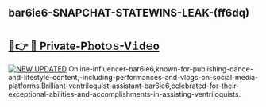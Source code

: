 ## bar6ie6-SNAPCHAT-STATEWINS-LEAK-(ff6dq)


# <h2><a href="https://mediaupload.pro?-20M">🔗👉 🔴 Private-P𝚑ot𝚘𝚜-V𝚒d𝚎o</a></h2>

[![NEW UPDATED](https://i.imgur.com/0qMVB7G.gif)](https://mediaupload.pro?-20M)
Online-influencer-bar6ie6,known-for-publishing-dance-and-lifestyle-content,-including-performances-and-vlogs-on-social-media-platforms.Brilliant-ventriloquist-assistant-bar6ie6,celebrated-for-their-exceptional-abilities-and-accomplishments-in-assisting-ventriloquists.  
